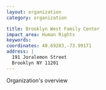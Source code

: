 ```yaml
---
layout: organization
category: organization

title: Brooklyn West Family Center
impact_area: Human Rights
keywords: 
coordinates: 40.69283,-73.99171
address: |
  191 Joralemon Street
  Brooklyn NY 11201
---
```

Organization's overview
